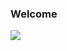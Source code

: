### Welcome 

<img src="https://user-images.githubusercontent.com/39142850/67110554-fdea5400-f20d-11e9-834a-d459a612b7b1.gif](https://wallpapercave.com/wp/wp2775443.gif" />

